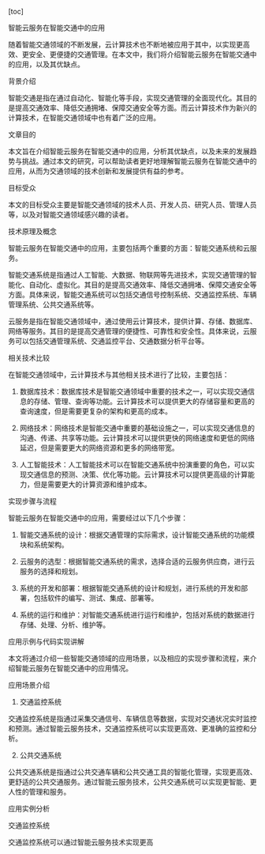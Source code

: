 
[toc]                    
                
                
智能云服务在智能交通中的应用

随着智能交通领域的不断发展，云计算技术也不断地被应用于其中，以实现更高效、更安全、更便捷的交通管理。在本文中，我们将介绍智能云服务在智能交通中的应用，以及其优缺点。

背景介绍

智能交通是指在通过自动化、智能化等手段，实现交通管理的全面现代化。其目的是提高交通效率、降低交通拥堵、保障交通安全等方面。而云计算技术作为新兴的计算技术，在智能交通领域中也有着广泛的应用。

文章目的

本文旨在介绍智能云服务在智能交通中的应用，分析其优缺点，以及未来的发展趋势与挑战。通过本文的研究，可以帮助读者更好地理解智能云服务在智能交通中的应用，从而为交通领域的技术创新和发展提供有益的参考。

目标受众

本文的目标受众主要是智能交通领域的技术人员、开发人员、研究人员、管理人员等，以及对智能交通领域感兴趣的读者。

技术原理及概念

智能云服务在智能交通中的应用，主要包括两个重要的方面：智能交通系统和云服务。

智能交通系统是指通过人工智能、大数据、物联网等先进技术，实现交通管理的智能化、自动化、虚拟化。其目的是提高交通效率、降低交通拥堵、保障交通安全等方面。具体来说，智能交通系统可以包括交通信号控制系统、交通监控系统、车辆管理系统、公共交通系统等。

云服务是指在智能交通领域中，通过使用云计算技术，提供计算、存储、数据库、网络等服务。其目的是提高交通管理的便捷性、可靠性和安全性。具体来说，云服务可以包括交通管理系统、交通监控平台、交通数据分析平台等。

相关技术比较

在智能交通领域中，云计算技术与其他相关技术进行了比较，主要包括：

1. 数据库技术：数据库技术是智能交通领域中重要的技术之一，可以实现交通信息的存储、管理、查询等功能。云计算技术可以提供更大的存储容量和更高的查询速度，但是需要更复杂的架构和更高的成本。

2. 网络技术：网络技术是智能交通中重要的基础设施之一，可以实现交通信息的沟通、传递、共享等功能。云计算技术可以提供更快的网络速度和更低的网络延迟，但是需要更大的网络资源和更多的网络带宽。

3. 人工智能技术：人工智能技术可以在智能交通系统中扮演重要的角色，可以实现交通信息的预测、决策、优化等功能。云计算技术可以提供更高级的计算能力，但是需要更大的计算资源和维护成本。

实现步骤与流程

智能云服务在智能交通中的应用，需要经过以下几个步骤：

1. 智能交通系统的设计：根据交通管理的实际需求，设计智能交通系统的功能模块和系统架构。

2. 云服务的选型：根据智能交通系统的需求，选择合适的云服务供应商，进行云服务的选择和规划。

3. 系统的开发和部署：根据智能交通系统的设计和规划，进行系统的开发和部署，包括软件的编写、测试、集成、部署等。

4. 系统的运行和维护：对智能交通系统进行运行和维护，包括对系统的数据进行存储、处理、分析、维护等。

应用示例与代码实现讲解

本文将通过介绍一些智能交通领域的应用场景，以及相应的实现步骤和流程，来介绍智能云服务在智能交通中的应用情况。

应用场景介绍

1. 交通监控系统

交通监控系统是指通过采集交通信号、车辆信息等数据，实现对交通状况实时监控和预测。通过智能云服务技术，交通监控系统可以实现更高效、更准确的监控和分析。

2. 公共交通系统

公共交通系统是指通过公共交通车辆和公共交通工具的智能化管理，实现更高效、更舒适的公共交通服务。通过智能云服务技术，公共交通系统可以实现更智能、更人性的管理和服务。

应用实例分析

交通监控系统

交通监控系统可以通过智能云服务技术实现更高

